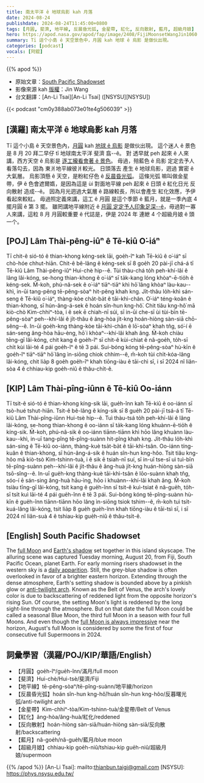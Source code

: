 ```yaml
---
title: 南太平洋 ê 地球烏影 kah 月落
date: 2024-08-24
publishdate: 2024-08-24T11:45:00+0800
tags: [月圓, 斐濟, 地平線, 反晨昏光弧, 金星帶, 紅化, 反向散射, 藍月, 超級月娘]
hero: https://apod.nasa.gov/apod/fap/image/2408/FijiMoonsetWangJin1060.jpg
summary: Tī 這个小島 ê 天空景色中，月圓 kah 地球 ê 烏影 是做伙出現。
categories: [podcast]
vocals: [阿錕]
---
```


{{% apod %}}

- 原始文章：[South Pacific Shadowset](https://apod.nasa.gov/apod/ap240824.html)
- 影像來源 kah [版權][copyright]：Jin Wang
- 台文翻譯：[An-Li Tsai][An-Li Tsai] ([NSYSU][NSYSU])

{{< podcast "cm0y388ab073e01te4g506039" >}}

## [漢羅] 南太平洋 ê 地球烏影 kah 月落
Tī 這个小島 ê 天空景色內，[月圓][full Moon] kah [地球 ê 烏影][Earth's shadow] 是做伙出現。
這个迷人 ê 景色是 8 月 20 拜二早仔 tī 地球南太平洋 斐濟 翕--ê。
對 透早就 peh 起來 ê 人來講，西方天空 ê 烏影是 [逐工攏看會著 ê 景色][daily apparition]。
毋過，殕藍色 ê 烏影 定定去予人看落勾去，因為 東爿地平線彼爿較光。
日頭落去 產生 ê 地球烏影，迵過 實密 ê 大氣層。
烏影頂懸 ê 天空，是粉紅仔色 ê [反晨昏光弧][anti-twilight arch]。
這條光弧 嘛叫做金星帶，伊 ê 色會遮爾媠，是因為這是 ùi 對面地平線 peh 起來 ê 日頭 ê 紅化日光 反向散射 造成--ê。
因為月光迵過大氣層 ê 路線較長，所以會產生 紅化效應，予伊看起來較紅。
毋過照定義來講，這工 ê 月圓 是這个季節 ê 藍月，就是一季內底 4 擺月圓 ê 第 3 擺。
雖罔講地平線附近 ê [月圓 定定予人印象足深--ê][full Moon is always impressive]，毋過對一寡人來講，這粒 8 月 月圓較重要 ê 代誌是，伊是 2024 年 連紲 4 个超級月娘 ê 頭一个。

## [POJ] Lâm Thài-pêng-iûⁿ ê Tē-kiû O͘-iáⁿ
Tī chit-ê sió-tó ê thian-khong kéng-sek lāi, goe̍h-îⁿ kah Tē-kiû ê o͘-iáⁿ sī chò-hóe chhut-hiān.
Chit-ê bê-lâng ê kéng-sek sī 8 goe̍h 20 pài-jī chá-á tī Tē-kiû Lâm Thài-pêng-iûⁿ Hui-chè hip--ê.
Tùi thàu-chá to̍h peh-khí-lâi ê lâng lâi-kóng, se-hong thian-khong ê o͘-iáⁿ sī ta̍k-kang lóng khòaⁿ-ē-tio̍h ê kéng-sek.
M̄-koh, phú-nâ-sek ê o͘-iáⁿ tiāⁿ-tiāⁿ khì hō͘ lâng khòaⁿ làu-kau--khì, in-ūi tang-pêng tē-pêng-sòaⁿ hit-pêng khah kng.
Ji̍t-thâu lo̍h-khì sán-seng ê Tē-kiû o͘-iáⁿ, thàng-kòe cha̍t-ba̍t ê tāi-khì-chân.
O͘-iáⁿ téng-koân ê thian-khong, sī hún-âng-á-sek ê hoán sîn-hun kng-hô͘.
Chit tiâu kng-hô͘ mā kiò-chò Kim-chhiⁿ-tòa, i ê sek ē chiah-nī súi, sī in-ūi che-sī ùi tùi-bīn tē-pêng-sòaⁿ peh--khí-lâi ê ji̍t-thâu ê âng-hòa ji̍t-kng hoán-hiòng sàn-siā chō-sêng--ê.
In-ūi goe̍h-kng thàng-kòe tāi-khì-chân ê lō͘-sòaⁿ khah tn̂g, só͘-í ē sán-seng âng-hòa hāu-èng, hō͘ i khòaⁿ--khí-lâi khah âng.
M̄-koh chiàu tēng-gī lâi-kóng, chit kang ê goe̍h-îⁿ sī chit-ê kùi-chiat ê nâ-goe̍h, to̍h-sī chi̍t kùi lāi-té 4 pái goe̍h-îⁿ ê tē 3 pái.
Sui-bóng kóng tē-pêng-sòaⁿ hù-kīn ê goe̍h-îⁿ tiāⁿ-tiāⁿ hō͘ lâng ìn-siōng chiok chhim--ê, m̄-koh tùi chi̍t-kóa-lâng lâi-kóng, chit lia̍p 8 goe̍h goe̍h-îⁿ khah tiōng-iàu ê tāi-chì sī, i sī 2024 nî liân-sòa 4 ê chhiau-kip goe̍h-niû ê thâu-chi̍t-ê.

## [KIP] Lâm Thài-pîng-iûnn ê Tē-kiû Oo-iánn
Tī tsit-ê sió-tó ê thian-khong kíng-sik lāi, gue̍h-înn kah Tē-kiû ê oo-iánn sī tsò-hué tshut-hiān.
Tsit-ê bê-lâng ê kíng-sik sī 8 gue̍h 20 pài-jī tsá-á tī Tē-kiû Lâm Thài-pîng-iûnn Hui-tsè hip--ê.
Tuì thàu-tsá to̍h peh-khí-lâi ê lâng lâi-kóng, se-hong thian-khong ê oo-iánn sī ta̍k-kang lóng khuànn-ē-tio̍h ê kíng-sik.
M̄-koh, phú-nâ-sik ê oo-iánn tiānn-tiānn khì hōo lâng khuànn làu-kau--khì, in-uī tang-pîng tē-pîng-suànn hit-pîng khah kng.
Ji̍t-thâu lo̍h-khì sán-sing ê Tē-kiû oo-iánn, thàng-kuè tsa̍t-ba̍t ê tāi-khì-tsân.
Oo-iánn tíng-kuân ê thian-khong, sī hún-âng-á-sik ê huán sîn-hun kng-hôo.
Tsit tiâu kng-hôo mā kiò-tsò Kim-tshinn-tuà, i ê sik ē tsiah-nī suí, sī in-uī tse-sī uì tuì-bīn tē-pîng-suànn peh--khí-lâi ê ji̍t-thâu ê âng-huà ji̍t-kng huán-hiòng sàn-siā tsō-sîng--ê.
In-uī gue̍h-kng thàng-kuè tāi-khì-tsân ê lōo-suànn khah tn̂g, sóo-í ē sán-sing âng-huà hāu-ìng, hōo i khuànn--khí-lâi khah âng.
M̄-koh tsiàu tīng-gī lâi-kóng, tsit kang ê gue̍h-înn sī tsit-ê kuì-tsiat ê nâ-gue̍h, to̍h-sī tsi̍t kuì lāi-té 4 pái gue̍h-înn ê tē 3 pái.
Sui-bóng kóng tē-pîng-suànn hù-kīn ê gue̍h-înn tiānn-tiānn hōo lâng ìn-siōng tsiok tshim--ê, m̄-koh tuì tsi̍t-kuá-lâng lâi-kóng, tsit lia̍p 8 gue̍h gue̍h-înn khah tiōng-iàu ê tāi-tsì sī, i sī 2024 nî liân-suà 4 ê tshiau-kip gue̍h-niû ê thâu-tsi̍t-ê.

## [English] South Pacific Shadowset
The [full Moon][full Moon] and [Earth's shadow][Earth's shadow] set together in this island skyscape.
The alluring scene was captured Tuesday morning, August 20, from Fiji, South Pacific Ocean, planet Earth.
For early morning risers shadowset in the western sky is a [daily apparition][daily apparition].
Still, the grey-blue shadow is often overlooked in favor of a brighter eastern horizon.
Extending through the dense atmosphere, Earth's setting shadow is bounded above by a pinkish glow or [anti-twilight arch][anti-twilight arch].
Known as the Belt of Venus, the arch's lovely color is due to backscattering of reddened light from the opposite horizon's rising Sun.
Of course, the setting Moon's light is reddened by the long sight-line through the atmosphere.
But on that date the full Moon could be called a seasonal Blue Moon, the third full Moon in a season with four full Moons.
And even though the [full Moon is always impressive][full Moon is always impressive] near the horizon, August's full Moon is considered by some the first of four consecutive full Supermoons in 2024.

## 詞彙學習（漢羅/POJ/KIP/華語/English）
- 【月圓】goe̍h-îⁿ/gue̍h-înn/滿月/full moon
- 【斐濟】Hui-chè/Hui-tsè/斐濟/Fiji
- 【地平線】tē-pêng-sòaⁿ/tē-pîng-suànn/地平線/horizon
- 【反晨昏光弧】hoán sîn-hun kng-hô͘/huán sîn-hun kng-hôo/反暮曙光弧/anti-twilight arch
- 【金星帶】Kim-chhiⁿ-tòa/Kim-tshinn-tuà/金星帶/Belt of Venus
- 【紅化】âng-hòa/âng-huà/紅化/reddened
- 【反向散射】hoán-hiòng sàn-siā/huán-hiòng sàn-siā/反向散射/backscattering
- 【藍月】nâ-goe̍h/nâ-gue̍h/藍月/blue moon
- 【超級月娘】chhiau-kip goe̍h-niû/tshiau-kip gue̍h-niû/超級月娘/supermoon

{{% /apod %}}
[An-Li Tsai]: mailto:thianbun.taigi@gmail.com
[NSYSU]: https://phys.nsysu.edu.tw/

[copyright]: https://apod.nasa.gov/apod/fap/lib/about_apod.html#srapply
[License3]: https://creativecommons.org/licenses/by/3.0/
[License2]:https://creativecommons.org/licenses/by-nc-nd/2.0/

[full Moon]:https://apod.nasa.gov/apod/ap240314.html
[Earth's shadow]:https://apod.nasa.gov/apod/ap240228.html
[daily apparition]:https://apod.nasa.gov/apod/ap050127.html
[anti-twilight arch]:https://auroralabsnorway.com/blog/the-belt-of-venus-or-the-anti-twilight-arch/
[full Moon is always impressive]:https://science.nasa.gov/solar-system/skywatching/the-next-full-moon-is-a-supermoon-blue-moon/
